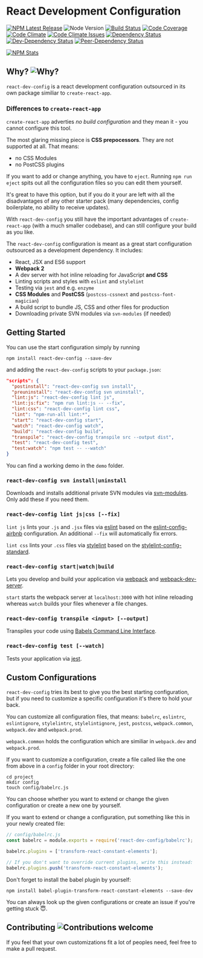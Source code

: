 # React Development Configuration

[![NPM Latest Release][npm-image]][npm-url]
![Node Version][node-version-image]
[![Build Status][build-image]][build-url]
[![Code Coverage][coverage-image]][coverage-url]
[![Code Climate][code-climate-image]][code-climate-url]
[![Code Climate Issues][code-climate-issues-image]][code-climate-issues-url]
[![Dependency Status][dependency-image]][dependency-url]
[![Dev-Dependency Status][dev-dependency-image]][dev-dependency-url]
[![Peer-Dependency Status][peer-dependency-image]][peer-dependency-url]

[![NPM Stats][npm-stats-image]][npm-url]

[npm-image]: https://badge.fury.io/js/react-dev-config.svg
[npm-stats-image]: https://nodei.co/npm/react-dev-config.png?downloads=true&downloadRank=true&stars=true
[npm-url]: https://www.npmjs.com/package/react-dev-config
[node-version-image]: https://img.shields.io/node/v/react-dev-config.svg
[build-image]: https://travis-ci.org/rusty1s/react-dev-config.svg?branch=master
[build-url]: https://travis-ci.org/rusty1s/react-dev-config
[coverage-image]: https://img.shields.io/codecov/c/github/rusty1s/react-dev-config.svg
[coverage-url]: https://codecov.io/github/rusty1s/react-dev-config?branch=master
[code-climate-image]: https://codeclimate.com/github/rusty1s/react-dev-config/badges/gpa.svg
[code-climate-url]: https://codeclimate.com/github/rusty1s/react-dev-config
[code-climate-issues-image]: https://codeclimate.com/github/rusty1s/react-dev-config/badges/issue_count.svg
[code-climate-issues-url]: https://codeclimate.com/github/rusty1s/react-dev-config/issues
[dependency-image]: https://david-dm.org/rusty1s/react-dev-config.svg
[dependency-url]: https://david-dm.org/rusty1s/react-dev-config
[dev-dependency-image]: https://david-dm.org/rusty1s/react-dev-config/dev-status.svg
[dev-dependency-url]: https://david-dm.org/rusty1s/react-dev-config?type=dev
[peer-dependency-image]: https://david-dm.org/rusty1s/react-dev-config/peer-status.svg
[peer-dependency-url]: https://david-dm.org/rusty1s/react-dev-config?type=peer

## Why? ![Why?][why]

[why]: https://img.shields.io/badge/start%20with-why%3F-brightgreen.svg

`react-dev-config` is a react development configuration outsourced in its own
package similiar to `create-react-app`.

### Differences to `create-react-app`

`create-react-app` adverties *no build configuration* and they mean it - you
cannot configure this tool.

The most glaring missing piece is **CSS prepocessors**. They are not supported
at all. That means:

* no CSS Modules
* no PostCSS plugins

If you want to add or change anything, you have to `eject`. Running `npm run
eject` spits out all the configuration files so you can edit them yourself.

It's great to have this option, but if you do it your are left with all the
disadvantages of any other starter pack (many dependencies, config boilerplate,
no ability to receive updates).

With `react-dev-config` you still have the important advantages of
`create-react-app` (with a much smaller codebase), and can still configure your
build as you like.

The `react-dev-config` configuration is meant as a great start configuration
outsourced as a development dependency.
It includes:

* React, JSX and ES6 support
* **Webpack 2**
* A dev server with hot inline reloading for JavaScript **and CSS**
* Linting scripts and styles with `eslint` and `stylelint`
* Testing via `jest` and e.g. `enzyme`
* **CSS Modules** and **PostCSS** (`postcss-cssnext` and
  `postcss-font-magician`)
* A build script to bundle JS, CSS and other files for production
* Downloading private SVN modules via `svn-modules` (if needed)

## Getting Started

You can use the start configuration simply by running

```shell
npm install react-dev-config --save-dev
```

and adding the `react-dev-config` scripts to your `package.json`:

```json
"scripts": {
  "postinstall": "react-dev-config svn install",
  "preuninstall": "react-dev-config svn uninstall",
  "lint:js": "react-dev-config lint js",
  "lint:js:fix": "npm run lint:js -- --fix",
  "lint:css": "react-dev-config lint css",
  "lint": "npm-run-all lint:*",
  "start": "react-dev-config start",
  "watch": "react-dev-config watch",
  "build": "react-dev-config build",
  "transpile": "react-dev-config transpile src --output dist",
  "test": "react-dev-config test",
  "test:watch": "npm test -- --watch"
}
```

You can find a working demo in the `demo` folder.

### `react-dev-config svn install|uninstall`

Downloads and installs additional private SVN modules via
[svn-modules](https://github.com/ewrogers/svn-modules).
Only add these if you need them.

### `react-dev-config lint js|css [--fix]`

`lint js` lints your `.js` and `.jsx` files via
[eslint](https://github.com/eslint/eslint) based on the
[eslint-config-airbnb](https://github.com/airbnb/javascript/tree/master/packages/eslint-config-airbnb)
configuration.
An additional `--fix` will automatically fix errors.

`lint css` lints your `.css` files via
[stylelint](https://github.com/stylelint/stylelint) based on the
[stylelint-config-standard](https://github.com/stylelint/stylelint-config-standard).

### `react-dev-config start|watch|build`

Lets you develop and build your application via
[webpack](https://github.com/webpack/webpack) and
[webpack-dev-server](https://github.com/webpack/webpack-dev-server).

`start` starts the webpack server at `localhost:3000` with hot inline
reloading whereas `watch` builds your files whenever a file changes.

### `react-dev-config transpile <input> [--output]`

Transpiles your code using [Babels Command Line
Interface](http://babeljs.io/docs/usage/cli/).

### `react-dev-config test [--watch]`

Tests your application via [jest](https://github.com/facebook/jest).

## Custom Configurations

`react-dev-config` tries its best to give you the best starting configuration,
but if you need to customize a specific configuration it's there to hold your
back.

You can customize all configuration files, that means: `babelrc`, `eslintrc`,
`eslintignore`, `stylelintrc`, `stylelintignore`, `jest`, `postcss`,
`webpack.common`, `webpack.dev` and `webpack.prod`.

`webpack.common` holds the configuration which are similiar in `webpack.dev`
and `webpack.prod`.

If you want to customize a configuration, create a file called like the one
from above in a `config` folder in your root directory:

```shell
cd project
mkdir config
touch config/babelrc.js
```

You can choose whether you want to extend or change the given configuration or
create a new one by yourself.

If you want to extend or change a configuration, put something like this in
your newly created file:

```javascript
// config/babelrc.js
const babelrc = module.exports = require('react-dev-config/babelrc');

babelrc.plugins = ['transform-react-constant-elements'];

// If you don't want to override current plugins, write this instead:
babelrc.plugins.push('transform-react-constant-elements');
```

Don't forget to install the babel plugin by yourself:

```shell
npm install babel-plugin-transform-react-constant-elements --save-dev
```

You can always look up the given configurations or create an issue if you're
getting stuck 😇.

## Contributing ![Contributions welcome][contributing]

[contributing]: https://img.shields.io/badge/contributions-welcome-brightgreen.svg

If you feel that your own customizations fit a lot of peoples need, feel free
to make a pull request.
